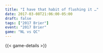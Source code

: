 ```yaml
---
title: "I have that habit of flushing it …"
date: 2017-03-08T21:06:00-05:00
draft: false
tags: ["2017 Brier"]
event: "2017 Brier"
game: "NL vs QC"
---
```

{{< game-details >}}
<!--more--> 